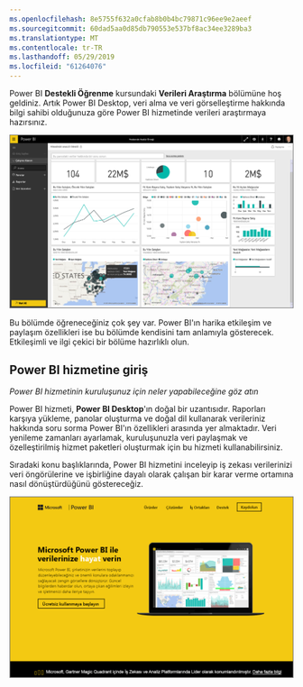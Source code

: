 ```yaml
---
ms.openlocfilehash: 8e5755f632a0cfab8b0b4bc79871c96ee9e2aeef
ms.sourcegitcommit: 60dad5aa0d85db790553e537bf8ac34ee3289ba3
ms.translationtype: MT
ms.contentlocale: tr-TR
ms.lasthandoff: 05/29/2019
ms.locfileid: "61264076"
---
```

Power BI **Destekli Öğrenme** kursundaki **Verileri Araştırma** bölümüne hoş geldiniz. Artık Power BI Desktop, veri alma ve veri görselleştirme hakkında bilgi sahibi olduğunuza göre Power BI hizmetinde verileri araştırmaya hazırsınız.

![](media/4-0-intro-power-bi-service/4-0_2.png)

Bu bölümde öğreneceğiniz çok şey var. Power BI'ın harika etkileşim ve paylaşım özellikleri ise bu bölümde kendisini tam anlamıyla gösterecek. Etkileşimli ve ilgi çekici bir bölüme hazırlıklı olun.

## <a name="introduction-to-the-power-bi-service"></a>Power BI hizmetine giriş
*Power BI hizmetinin kuruluşunuz için neler yapabileceğine göz atın*

Power BI hizmeti, **Power BI Desktop**'ın doğal bir uzantısıdır. Raporları karşıya yükleme, panolar oluşturma ve doğal dil kullanarak verileriniz hakkında soru sorma Power BI'ın özellikleri arasında yer almaktadır. Veri yenileme zamanları ayarlamak, kuruluşunuzla veri paylaşmak ve özelleştirilmiş hizmet paketleri oluşturmak için bu hizmeti kullanabilirsiniz.

Sıradaki konu başlıklarında, Power BI hizmetini inceleyip iş zekası verilerinizi veri öngörülerine ve işbirliğine dayalı olarak çalışan bir karar verme ortamına nasıl dönüştürdüğünü göstereceğiz.

![](media/4-0-intro-power-bi-service/4-0_1.png)

